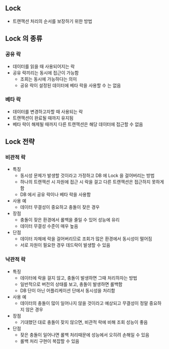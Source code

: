 ## Lock

- 트랜잭션 처리의 순서를 보장하기 위한 방법

## Lock 의 종류

### 공유 락

- 데이터를 읽을 때 사용되어지는 락
- 공유 락끼리는 동시에 접근이 가능함
    - 조회는 동시에 가능하다는 의미
    - 공유 락이 설정된 데이터에 베타 락을 사용할 수 는 없음

### 베타 락

- 데이터를 변경하고자할 때 사용되는 락
- 트랜잭션이 완료될 때까지 유지됨
- 베타 락이 해제될 때까지 다른 트랜잭션은 해당 데이터에 접근할 수 없음

## Lock 전략

### 비관적 락

- 특징
    - 동시성 문제가 발생할 것이라고 가정하고 DB 에 Lock 을 걸어버리는 방법
    - 하나의 트랜잭션 시 자원에 접근 시 락을 걸고 다른 트랜잭션은 접근하지 못하게 함
    - DB 에서 공유 락이나 베타 락을 사용함
- 사용 예
    - 데이터 무결성이 중요하고 충돌이 잦은 경우
- 장점
    - 충돌이 잦은 환경에서 롤백을 줄일 수 있어 성능에 유리
    - 데이터 무결성 수준이 매우 높음
- 단점
    - 데이터 자체에 락을 걸어버리므로 조회가 많은 환경에서 동시성이 떨어짐
    - 서로 자원이 필요한 경우 데드락이 발생할 수 있음

### 낙관적 락

- 특징
    - 데이터에 락을 걸지 않고, 충돌이 발생하면 그때 처리하자는 방법
    - 일반적으로 버전의 상태를 보고, 충돌이 발생하면 롤백함
    - DB 단이 아닌 어플리케이션 단에서 동시성을 처리함
- 사용 예
    - 데이터의 충돌이 많이 일어나지 않을 것이라고 예상되고 무결성이 정말 중요하지 않은 경우
- 장점
    - 기대했던 대로 충돌이 잦지 않으면, 비관적 락에 비해 조회 성능이 좋음
- 단점
    - 잦은 충돌이 일어나면 롤백 처리때문에 성능에서 오히려 손해일 수 있음
    - 롤백 처리 구현이 복잡할 수 있음
